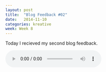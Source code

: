 ```yaml
---
layout: post
title:  "Blog Feedback #02"
date:   2014-11-10
categories: kreative
week: Week 8
---
```


Today I recieved my second blog feedback.

<audio controls>
	<source src="/projectblog/downloads/blog_audio_feedback_02.mp3"></source>
</audio>